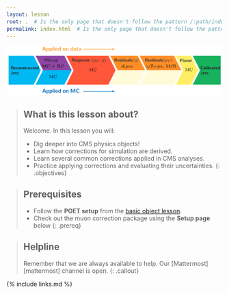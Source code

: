 ```yaml
---
layout: lesson
root: .  # Is the only page that doesn't follow the pattern /:path/index.html
permalink: index.html  # Is the only page that doesn't follow the pattern /:path/index.html
---
```


![](assets/img/correctionFlow.PNG)

> ## What is this lesson about?
>
> Welcome.  In this lesson you will:
>
> - Dig deeper into CMS physics objects!
> - Learn how corrections for simulation are derived.
> - Learn several common corrections applied in CMS analyses.
> - Practice applying corrections and evaluating their uncertainties.
{: .objectives}

> ## Prerequisites
>
> * Follow the **POET setup** from the [basic object lesson](https://cms-opendata-workshop.github.io/workshop2021-lesson-basicobjects/setup.html).
> * Check out the muon correction package using the **Setup page** below
{: .prereq}

> ## Helpline
>
> Remember that we are always available to help.  Our [Mattermost][mattermost] channel is open.
{: .callout}

{% include links.md %}
